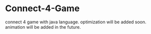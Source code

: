 # Connect-4-Game
connect 4 game with java language.
optimization will be added soon.
animation will be added in the future.

